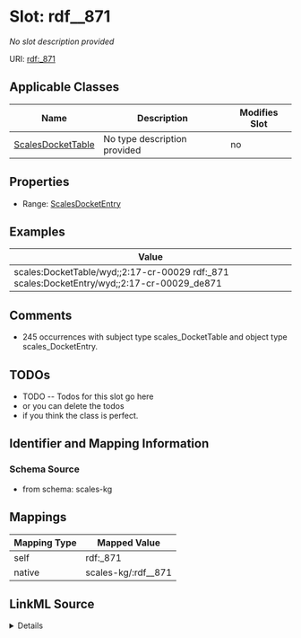 

# Slot: rdf__871


_No slot description provided_





URI: [rdf:_871](http://www.w3.org/1999/02/22-rdf-syntax-ns#_871)



<!-- no inheritance hierarchy -->





## Applicable Classes

| Name | Description | Modifies Slot |
| --- | --- | --- |
| [ScalesDocketTable](../classes/ScalesDocketTable.md) | No type description provided |  no  |







## Properties

* Range: [ScalesDocketEntry](../classes/ScalesDocketEntry.md)






## Examples

| Value |
| --- |
| scales:DocketTable/wyd;;2:17-cr-00029 rdf:_871 scales:DocketEntry/wyd;;2:17-cr-00029_de871 |

## Comments

* 245 occurrences with subject type scales_DocketTable and object type scales_DocketEntry.

## TODOs

* TODO -- Todos for this slot go here
* or you can delete the todos
* if you think the class is perfect.

## Identifier and Mapping Information







### Schema Source


* from schema: scales-kg




## Mappings

| Mapping Type | Mapped Value |
| ---  | ---  |
| self | rdf:_871 |
| native | scales-kg/:rdf__871 |




## LinkML Source

<details>
```yaml
name: rdf__871
description: No slot description provided
todos:
- TODO -- Todos for this slot go here
- or you can delete the todos
- if you think the class is perfect.
comments:
- 245 occurrences with subject type scales_DocketTable and object type scales_DocketEntry.
examples:
- value: scales:DocketTable/wyd;;2:17-cr-00029 rdf:_871 scales:DocketEntry/wyd;;2:17-cr-00029_de871
from_schema: scales-kg
rank: 1000
slot_uri: rdf:_871
alias: rdf__871
domain_of:
- scales_DocketTable
range: scales_DocketEntry

```
</details>